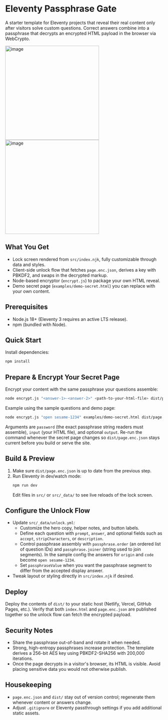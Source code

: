 # Eleventy Passphrase Gate

A starter template for Eleventy projects that reveal their real content only after visitors solve custom questions. Correct answers combine into a passphrase that decrypts an encrypted HTML payload in the browser via WebCrypto.

<img height="300" alt="image" src="https://github.com/user-attachments/assets/190e0b04-55ab-4dfd-a4a5-7eb3bd1a174a" />
<img height="300" alt="image" src="https://github.com/user-attachments/assets/88a4fa92-5026-41e7-b58d-ad56e27e0384" />

## What You Get
- Lock screen rendered from `src/index.njk`, fully customizable through data and styles.
- Client-side unlock flow that fetches `page.enc.json`, derives a key with PBKDF2, and swaps in the decrypted markup.
- Node-based encryptor (`encrypt.js`) to package your own HTML reveal.
- Demo secret page (`examples/demo-secret.html`) you can replace with your own content.

## Prerequisites
- Node.js 18+ (Eleventy 3 requires an active LTS release).
- npm (bundled with Node).

## Quick Start
Install dependencies:

```bash
npm install
```

## Prepare & Encrypt Your Secret Page
Encrypt your content with the same passphrase your questions assemble:
```bash
node encrypt.js "<answer-1>-<answer-2>" <path-to-your-html-file> dist/page.enc.json
```
Example using the sample questions and demo page:
```bash
node encrypt.js "open sesame-1234" examples/demo-secret.html dist/page.enc.json
```
Arguments are `password` (the exact passphrase string readers must assemble), `input` (your HTML file), and optional `output`. Re-run the command whenever the secret page changes so `dist/page.enc.json` stays current before you build or serve the site.

## Build & Preview
1. Make sure `dist/page.enc.json` is up to date from the previous step.
2. Run Eleventy in dev/watch mode:
   ```bash
   npm run dev
   ```
   Edit files in `src/` or `src/_data/` to see live reloads of the lock screen.

## Configure the Unlock Flow
- Update `src/_data/unlock.yml`:
  - Customize the hero copy, helper notes, and button labels.
  - Define each question with `prompt`, `answer`, and optional fields such as `accept`, `stripCharacters`, or `description`.
  - Control passphrase assembly with `passphrase.order` (an ordered list of question IDs) and `passphrase.joiner` (string used to join segments). In the sample config the answers for `origin` and `code` become `open sesame-1234`.
  - Set `passphraseValue` when you want the passphrase segment to differ from the accepted display answer.
- Tweak layout or styling directly in `src/index.njk` if desired.

## Deploy
Deploy the contents of `dist/` to your static host (Netlify, Vercel, GitHub Pages, etc.). Verify that both `index.html` and `page.enc.json` are published together so the unlock flow can fetch the encrypted payload.

## Security Notes
- Share the passphrase out-of-band and rotate it when needed.
- Strong, high-entropy passphrases increase protection. The template derives a 256-bit AES key using PBKDF2-SHA256 with 200,000 iterations.
- Once the page decrypts in a visitor's browser, its HTML is visible. Avoid placing sensitive data you would not otherwise publish.

## Housekeeping
- `page.enc.json` and `dist/` stay out of version control; regenerate them whenever content or answers change.
- Adjust `.gitignore` or Eleventy passthrough settings if you add additional static assets.
